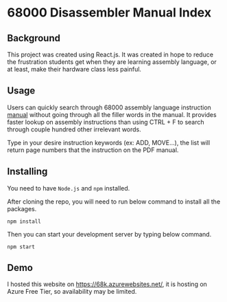#   68000 Disassembler Manual Index
##  Background
This project was created using React.js. It was created in hope to reduce the frustration students get when they are learning assembly language, or at least, make their hardware class less painful. 

##  Usage
Users can quickly search through 68000 assembly language instruction [manual](https://www.nxp.com/files-static/archives/doc/ref_manual/M68000PRM.pdf) without going through all the filler words in the manual. It provides faster lookup on assembly instructions than using CTRL + F to search through couple hundred other irrelevant words.

Type in your desire instruction keywords (ex: ADD, MOVE...), the list will return page numbers that the instruction on the PDF manual.

##  Installing
You need to have `Node.js` and `npm` installed.

After cloning the repo, you will need to run below command to install all the packages.

```npm install```

Then you can start your development server by typing below command.

```npm start```

##  Demo
I hosted this website on https://68k.azurewebsites.net/, it is hosting on Azure Free Tier, so availability may be limited.
